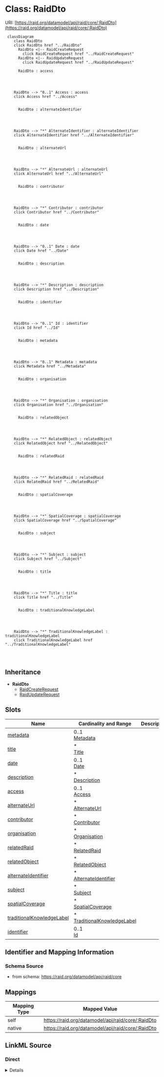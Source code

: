 

# Class: RaidDto



URI: [https://raid.org/datamodel/api/raid/core/:RaidDto](https://raid.org/datamodel/api/raid/core/:RaidDto)






```mermaid
 classDiagram
    class RaidDto
    click RaidDto href "../RaidDto"
      RaidDto <|-- RaidCreateRequest
        click RaidCreateRequest href "../RaidCreateRequest"
      RaidDto <|-- RaidUpdateRequest
        click RaidUpdateRequest href "../RaidUpdateRequest"
      
      RaidDto : access
        
          
    
    
    RaidDto --> "0..1" Access : access
    click Access href "../Access"

        
      RaidDto : alternateIdentifier
        
          
    
    
    RaidDto --> "*" AlternateIdentifier : alternateIdentifier
    click AlternateIdentifier href "../AlternateIdentifier"

        
      RaidDto : alternateUrl
        
          
    
    
    RaidDto --> "*" AlternateUrl : alternateUrl
    click AlternateUrl href "../AlternateUrl"

        
      RaidDto : contributor
        
          
    
    
    RaidDto --> "*" Contributor : contributor
    click Contributor href "../Contributor"

        
      RaidDto : date
        
          
    
    
    RaidDto --> "0..1" Date : date
    click Date href "../Date"

        
      RaidDto : description
        
          
    
    
    RaidDto --> "*" Description : description
    click Description href "../Description"

        
      RaidDto : identifier
        
          
    
    
    RaidDto --> "0..1" Id : identifier
    click Id href "../Id"

        
      RaidDto : metadata
        
          
    
    
    RaidDto --> "0..1" Metadata : metadata
    click Metadata href "../Metadata"

        
      RaidDto : organisation
        
          
    
    
    RaidDto --> "*" Organisation : organisation
    click Organisation href "../Organisation"

        
      RaidDto : relatedObject
        
          
    
    
    RaidDto --> "*" RelatedObject : relatedObject
    click RelatedObject href "../RelatedObject"

        
      RaidDto : relatedRaid
        
          
    
    
    RaidDto --> "*" RelatedRaid : relatedRaid
    click RelatedRaid href "../RelatedRaid"

        
      RaidDto : spatialCoverage
        
          
    
    
    RaidDto --> "*" SpatialCoverage : spatialCoverage
    click SpatialCoverage href "../SpatialCoverage"

        
      RaidDto : subject
        
          
    
    
    RaidDto --> "*" Subject : subject
    click Subject href "../Subject"

        
      RaidDto : title
        
          
    
    
    RaidDto --> "*" Title : title
    click Title href "../Title"

        
      RaidDto : traditionalKnowledgeLabel
        
          
    
    
    RaidDto --> "*" TraditionalKnowledgeLabel : traditionalKnowledgeLabel
    click TraditionalKnowledgeLabel href "../TraditionalKnowledgeLabel"

        
      
```





## Inheritance
* **RaidDto**
    * [RaidCreateRequest](../classes/RaidCreateRequest.md)
    * [RaidUpdateRequest](../classes/RaidUpdateRequest.md)



## Slots

| Name | Cardinality and Range | Description | Inheritance |
| ---  | --- | --- | --- |
| [metadata](../slots/metadata.md) | 0..1 <br/> [Metadata](../classes/Metadata.md) |  | direct |
| [title](../slots/title.md) | * <br/> [Title](../classes/Title.md) |  | direct |
| [date](../slots/date.md) | 0..1 <br/> [Date](../classes/Date.md) |  | direct |
| [description](../slots/description.md) | * <br/> [Description](../classes/Description.md) |  | direct |
| [access](../slots/access.md) | 0..1 <br/> [Access](../classes/Access.md) |  | direct |
| [alternateUrl](../slots/alternateUrl.md) | * <br/> [AlternateUrl](../classes/AlternateUrl.md) |  | direct |
| [contributor](../slots/contributor.md) | * <br/> [Contributor](../classes/Contributor.md) |  | direct |
| [organisation](../slots/organisation.md) | * <br/> [Organisation](../classes/Organisation.md) |  | direct |
| [relatedRaid](../slots/relatedRaid.md) | * <br/> [RelatedRaid](../classes/RelatedRaid.md) |  | direct |
| [relatedObject](../slots/relatedObject.md) | * <br/> [RelatedObject](../classes/RelatedObject.md) |  | direct |
| [alternateIdentifier](../slots/alternateIdentifier.md) | * <br/> [AlternateIdentifier](../classes/AlternateIdentifier.md) |  | direct |
| [subject](../slots/subject.md) | * <br/> [Subject](../classes/Subject.md) |  | direct |
| [spatialCoverage](../slots/spatialCoverage.md) | * <br/> [SpatialCoverage](../classes/SpatialCoverage.md) |  | direct |
| [traditionalKnowledgeLabel](../slots/traditionalKnowledgeLabel.md) | * <br/> [TraditionalKnowledgeLabel](../classes/TraditionalKnowledgeLabel.md) |  | direct |
| [identifier](../slots/identifier.md) | 0..1 <br/> [Id](../classes/Id.md) |  | direct |









## Identifier and Mapping Information







### Schema Source


* from schema: https://raid.org/datamodel/api/raid/core




## Mappings

| Mapping Type | Mapped Value |
| ---  | ---  |
| self | https://raid.org/datamodel/api/raid/core/:RaidDto |
| native | https://raid.org/datamodel/api/raid/core/:RaidDto |







## LinkML Source

<!-- TODO: investigate https://stackoverflow.com/questions/37606292/how-to-create-tabbed-code-blocks-in-mkdocs-or-sphinx -->

### Direct

<details>
```yaml
name: RaidDto
from_schema: https://raid.org/datamodel/api/raid/core
slots:
- metadata
- title
- date
- description
- access
- alternateUrl
- contributor
- organisation
- relatedRaid
- relatedObject
- alternateIdentifier
- subject
- spatialCoverage
- traditionalKnowledgeLabel
attributes:
  identifier:
    name: identifier
    from_schema: https://raid.org/datamodel/api/raid/core
    domain_of:
    - RaidDto
    range: Id

```
</details>

### Induced

<details>
```yaml
name: RaidDto
from_schema: https://raid.org/datamodel/api/raid/core
attributes:
  identifier:
    name: identifier
    from_schema: https://raid.org/datamodel/api/raid/core
    alias: identifier
    owner: RaidDto
    domain_of:
    - RaidDto
    range: Id
  metadata:
    name: metadata
    from_schema: https://raid.org/datamodel/api/raid/core
    rank: 1000
    alias: metadata
    owner: RaidDto
    domain_of:
    - RaidDto
    range: Metadata
  title:
    name: title
    from_schema: https://raid.org/datamodel/api/raid/core
    rank: 1000
    alias: title
    owner: RaidDto
    domain_of:
    - RaidDto
    range: Title
    multivalued: true
    inlined_as_list: true
  date:
    name: date
    from_schema: https://raid.org/datamodel/api/raid/core
    rank: 1000
    alias: date
    owner: RaidDto
    domain_of:
    - RaidDto
    range: Date
    multivalued: false
  description:
    name: description
    from_schema: https://raid.org/datamodel/api/raid/core
    rank: 1000
    alias: description
    owner: RaidDto
    domain_of:
    - RaidDto
    range: Description
    multivalued: true
    inlined_as_list: true
  access:
    name: access
    from_schema: https://raid.org/datamodel/api/raid/core
    rank: 1000
    alias: access
    owner: RaidDto
    domain_of:
    - RaidDto
    - ClosedRaid
    range: Access
    multivalued: false
  alternateUrl:
    name: alternateUrl
    from_schema: https://raid.org/datamodel/api/raid/core
    rank: 1000
    alias: alternateUrl
    owner: RaidDto
    domain_of:
    - RaidDto
    range: AlternateUrl
    multivalued: true
    inlined_as_list: true
  contributor:
    name: contributor
    from_schema: https://raid.org/datamodel/api/raid/core
    rank: 1000
    slot_uri: schema:author
    alias: contributor
    owner: RaidDto
    domain_of:
    - RaidDto
    - RaidPatchRequest
    range: Contributor
    multivalued: true
    inlined_as_list: true
  organisation:
    name: organisation
    from_schema: https://raid.org/datamodel/api/raid/core
    rank: 1000
    alias: organisation
    owner: RaidDto
    domain_of:
    - RaidDto
    range: Organisation
    multivalued: true
    inlined_as_list: true
  relatedRaid:
    name: relatedRaid
    from_schema: https://raid.org/datamodel/api/raid/core
    rank: 1000
    alias: relatedRaid
    owner: RaidDto
    domain_of:
    - RaidDto
    range: RelatedRaid
    multivalued: true
    inlined_as_list: true
  relatedObject:
    name: relatedObject
    from_schema: https://raid.org/datamodel/api/raid/core
    rank: 1000
    alias: relatedObject
    owner: RaidDto
    domain_of:
    - RaidDto
    range: RelatedObject
    multivalued: true
    inlined_as_list: true
  alternateIdentifier:
    name: alternateIdentifier
    from_schema: https://raid.org/datamodel/api/raid/core
    rank: 1000
    alias: alternateIdentifier
    owner: RaidDto
    domain_of:
    - RaidDto
    range: AlternateIdentifier
    multivalued: true
    inlined_as_list: true
  subject:
    name: subject
    from_schema: https://raid.org/datamodel/api/raid/core
    rank: 1000
    alias: subject
    owner: RaidDto
    domain_of:
    - RaidDto
    range: Subject
    multivalued: true
    inlined_as_list: true
  spatialCoverage:
    name: spatialCoverage
    from_schema: https://raid.org/datamodel/api/raid/core
    rank: 1000
    alias: spatialCoverage
    owner: RaidDto
    domain_of:
    - RaidDto
    range: SpatialCoverage
    multivalued: true
    inlined_as_list: true
  traditionalKnowledgeLabel:
    name: traditionalKnowledgeLabel
    from_schema: https://raid.org/datamodel/api/raid/core
    rank: 1000
    alias: traditionalKnowledgeLabel
    owner: RaidDto
    domain_of:
    - RaidDto
    range: TraditionalKnowledgeLabel
    multivalued: true
    inlined_as_list: true

```
</details>